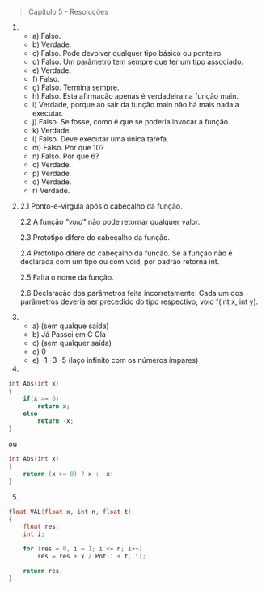 > Capítulo 5 - Resoluções

1.  - a) Falso.
    - b) Verdade.
    - c) Falso. Pode devolver qualquer tipo básico ou ponteiro.
    - d) Falso. Um parâmetro tem sempre que ter um tipo associado.
    - e) Verdade.
    - f) Falso.
    - g) Falso. Termina sempre.
    - h) Falso. Esta afirmação apenas é verdadeira na função main.
    - i) Verdade, porque ao sair da função main não há mais nada a executar.
    - j) Falso. Se fosse, como é que se poderia invocar a função.
    - k) Verdade.
    - l) Falso. Deve executar uma única tarefa.
    - m) Falso. Por que 10?
    - n) Falso. Por que 6?
    - o) Verdade.
    - p) Verdade.
    - q) Verdade.
    - r) Verdade.

2.  2.1 Ponto-e-vírgula após o cabeçalho da função.

    2.2 A função _"void"_ não pode retornar qualquer valor.

    2.3 Protótipo difere do cabeçalho da função.

    2.4 Protótipo difere do cabeçalho da função. Se a função não é declarada com um tipo ou com void, por padrão retorna int.

    2.5 Falta o nome da função.

    2.6 Declaração dos parâmetros feita incorretamente. Cada um dos parâmetros deveria ser precedido do tipo respectivo, void f(int x, int y).

3.  - a) (sem qualque saída)
    - b)
      Já Passei em C
      Ola
    - c) (sem qualquer saída)
    - d) 0
    - e)
      -1
      -3
      -5
      (laço infinito com os números ímpares)
4.

```c
int Abs(int x)
{
    if(x >= 0)
        return x;
    else
        return -x;
}
```

ou

```c
int Abs(int x)
{
    return (x >= 0) ? x : -x:
}
```

5.

```c
float VAL(float x, int n, float t)
{
    float res;
    int i;

    for (res = 0, i = 1; i <= n; i++)
        res = res + x / Pot(1 + t, i);

    return res;
}
```
